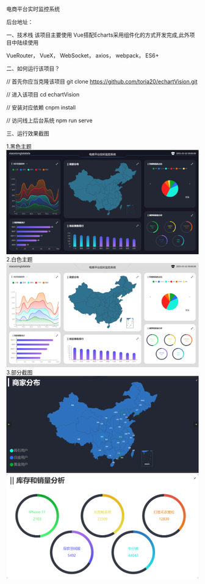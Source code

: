 电商平台实时监控系统

 后台地址：
 
 一、技术栈
该项目主要使用 Vue搭配Echarts采用组件化的方式开发完成,此外项目中陆续使用

VueRouter，
VueX，
WebSocket，
axios，
webpack，
ES6+

二、如何运行该项目？

// 首先你应当克隆该项目
git clone https://github.com/toria20/echartVision.git

// 进入该项目
cd echartVision

// 安装对应依赖
cnpm install

// 访问线上后台系统
npm run serve

三、运行效果截图

 1.黑色主题 
![Image text](https://raw.githubusercontent.com/toria20/im-storage/main/vision/success2.png)
 2.白色主题
 ![Image text](https://raw.githubusercontent.com/toria20/im-storage/main/vision/success.png)
 3.部分截图
 ![Image text](https://raw.githubusercontent.com/toria20/im-storage/main/vision/success4.png)
 ![Image text](https://raw.githubusercontent.com/toria20/im-storage/main/vision/success3.png)
